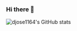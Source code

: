 ### Hi there 👋
![djose1164's GitHub stats](https://github-readme-stats.vercel.app/api?username=djose1164&count_private=true&show_icon=true&theme=onedark)
<!--
**djose1164/djose1164** is a ✨ _special_ ✨ repository because its `README.md` (this file) appears on your GitHub profile.

![](https://komarev.com/ghpvc/?username=djose1164&color=blue)


- 🤔 I’m looking for help with ...
- 📫 How to reach me: on Twitter & Telegram @djose1164
- 😄 Pronouns: he/him
- ⚡ Fun fact: Sometimes bugs are quite simple once you have a clear objective
-->
